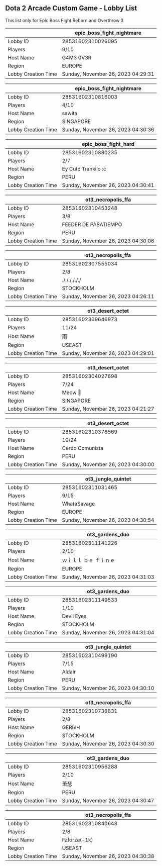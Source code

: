 ## Dota 2 Arcade Custom Game - Lobby List

This list only for Epic Boss Fight Reborn and Overthrow 3

|  | epic_boss_fight_nightmare |
| ------ | ------ |
| Lobby ID | 28531602310026095 |
| Players | 9/10 |
| Host Name | G4M3 0V3R |
| Region | EUROPE |
| Lobby Creation Time | Sunday, November 26, 2023 04:29:31 |


|  | epic_boss_fight_nightmare |
| ------ | ------ |
| Lobby ID | 28531602310816003 |
| Players | 4/10 |
| Host Name | sawita |
| Region | SINGAPORE |
| Lobby Creation Time | Sunday, November 26, 2023 04:30:36 |


|  | epic_boss_fight_hard |
| ------ | ------ |
| Lobby ID | 28531602310880235 |
| Players | 2/7 |
| Host Name | Ey Cuto Trankilo :c |
| Region | PERU |
| Lobby Creation Time | Sunday, November 26, 2023 04:30:41 |


|  | ot3_necropolis_ffa |
| ------ | ------ |
| Lobby ID | 28531602310453248 |
| Players | 3/8 |
| Host Name | FEEDER DE PASATIEMPO |
| Region | PERU |
| Lobby Creation Time | Sunday, November 26, 2023 04:30:06 |


|  | ot3_necropolis_ffa |
| ------ | ------ |
| Lobby ID | 28531602307555034 |
| Players | 2/8 |
| Host Name | ././././././ |
| Region | STOCKHOLM |
| Lobby Creation Time | Sunday, November 26, 2023 04:26:11 |


|  | ot3_desert_octet |
| ------ | ------ |
| Lobby ID | 28531602309646973 |
| Players | 11/24 |
| Host Name | 雨 |
| Region | USEAST |
| Lobby Creation Time | Sunday, November 26, 2023 04:29:01 |


|  | ot3_desert_octet |
| ------ | ------ |
| Lobby ID | 28531602304027698 |
| Players | 7/24 |
| Host Name | Meow 🐾 |
| Region | SINGAPORE |
| Lobby Creation Time | Sunday, November 26, 2023 04:21:27 |


|  | ot3_desert_octet |
| ------ | ------ |
| Lobby ID | 28531602310378569 |
| Players | 10/24 |
| Host Name | Cerdo Comunista |
| Region | PERU |
| Lobby Creation Time | Sunday, November 26, 2023 04:30:00 |


|  | ot3_jungle_quintet |
| ------ | ------ |
| Lobby ID | 28531602311031465 |
| Players | 9/15 |
| Host Name | WhataSavage |
| Region | EUROPE |
| Lobby Creation Time | Sunday, November 26, 2023 04:30:54 |


|  | ot3_gardens_duo |
| ------ | ------ |
| Lobby ID | 28531602311141226 |
| Players | 2/10 |
| Host Name | ｗｉｌｌ ｂｅ ｆｉｎｅ |
| Region | EUROPE |
| Lobby Creation Time | Sunday, November 26, 2023 04:31:03 |


|  | ot3_gardens_duo |
| ------ | ------ |
| Lobby ID | 28531602311149533 |
| Players | 1/10 |
| Host Name | Devil Eyes |
| Region | STOCKHOLM |
| Lobby Creation Time | Sunday, November 26, 2023 04:31:04 |


|  | ot3_jungle_quintet |
| ------ | ------ |
| Lobby ID | 28531602310499190 |
| Players | 7/15 |
| Host Name | Aldair |
| Region | PERU |
| Lobby Creation Time | Sunday, November 26, 2023 04:30:10 |


|  | ot3_necropolis_ffa |
| ------ | ------ |
| Lobby ID | 28531602310738831 |
| Players | 2/8 |
| Host Name | GERЫЧ |
| Region | STOCKHOLM |
| Lobby Creation Time | Sunday, November 26, 2023 04:30:30 |


|  | ot3_gardens_duo |
| ------ | ------ |
| Lobby ID | 28531602310956288 |
| Players | 2/10 |
| Host Name | 萧瑟 |
| Region | PERU |
| Lobby Creation Time | Sunday, November 26, 2023 04:30:47 |


|  | ot3_necropolis_ffa |
| ------ | ------ |
| Lobby ID | 28531602310840648 |
| Players | 2/8 |
| Host Name | Fzforza(-1k) |
| Region | USEAST |
| Lobby Creation Time | Sunday, November 26, 2023 04:30:38 |


